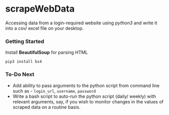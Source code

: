 # scrapeWebData
Accessing data from a login-required website using *python3* and write it into a csv/ excel file on your desktop.

### Getting Started
Install **BeautifulSoup** for parsing HTML

`pip3 install bs4`

### To-Do Next
- Add ability to pass arguments to the python script from command line such as - `login_url`, `username`, `password`
- Write a bash script to auto-run the python script (daily/ weekly) with relevant arguments, say, if you wish to monitor changes in the values of scraped data on a routine basis.
